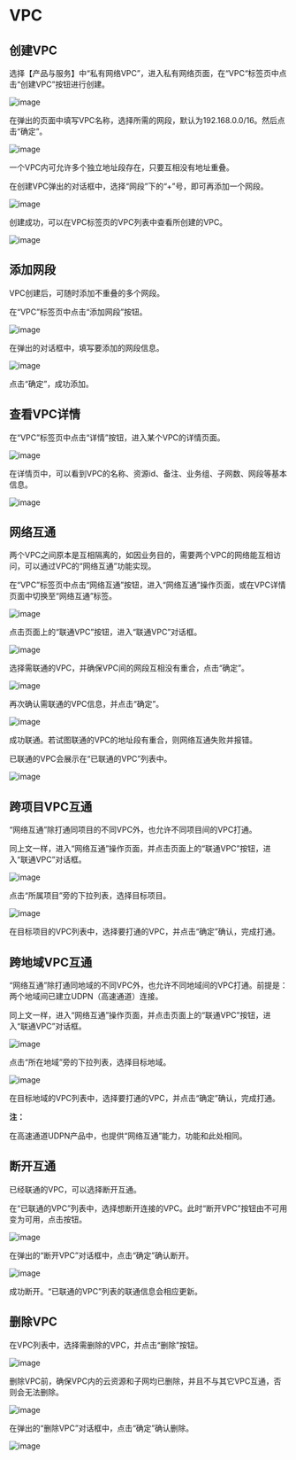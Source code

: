 # VPC



## 创建VPC

选择【产品与服务】中“私有网络VPC”，进入私有网络页面，在“VPC“标签页中点击“创建VPC”按钮进行创建。

![image](/images/guide/create_vpc1.png)

在弹出的页面中填写VPC名称，选择所需的网段，默认为192.168.0.0/16。然后点击“确定”。

![image](/images/guide/create_vpc2.png)

一个VPC内可允许多个独立地址段存在，只要互相没有地址重叠。

在创建VPC弹出的对话框中，选择“网段”下的“+”号，即可再添加一个网段。

![image](/images/guide/create_vpc3.png)

创建成功，可以在VPC标签页的VPC列表中查看所创建的VPC。

![image](/images/guide/create_vpc4.png)

## 添加网段

VPC创建后，可随时添加不重叠的多个网段。

在“VPC”标签页中点击“添加网段”按钮。

![image](/images/guide/add_address1.png)

在弹出的对话框中，填写要添加的网段信息。

![image](/images/guide/add_address2.png)

点击“确定”，成功添加。

## 查看VPC详情

在“VPC”标签页中点击“详情”按钮，进入某个VPC的详情页面。

![image](/images/guide/vpc_info1.png)

在详情页中，可以看到VPC的名称、资源id、备注、业务组、子网数、网段等基本信息。

![image](/images/guide/vpc_info2.png)

## 网络互通

两个VPC之间原本是互相隔离的，如因业务目的，需要两个VPC的网络能互相访问，可以通过VPC的“网络互通”功能实现。

在“VPC”标签页中点击“网络互通”按钮，进入“网络互通”操作页面，或在VPC详情页面中切换至“网络互通”标签。

![image](/images/guide/vpc_intercon1.png)

点击页面上的“联通VPC”按钮，进入“联通VPC”对话框。

![image](/images/guide/vpc_intercon3.png)

选择需联通的VPC，并确保VPC间的网段互相没有重合，点击“确定”。

![image](/images/guide/vpc_intercon4.png)

再次确认需联通的VPC信息，并点击“确定”。

![image](/images/guide/vpc_intercon5.png)

成功联通。若试图联通的VPC的地址段有重合，则网络互通失败并报错。

已联通的VPC会展示在“已联通的VPC”列表中。

![image](/images/guide/vpc_intercon6.png)

## 跨项目VPC互通

“网络互通”除打通同项目的不同VPC外，也允许不同项目间的VPC打通。

同上文一样，进入“网络互通”操作页面，并点击页面上的“联通VPC”按钮，进入“联通VPC”对话框。

![image](/images/guide/vpc_intercon3.png)

点击“所属项目”旁的下拉列表，选择目标项目。

![image](/images/guide/vpc_intercon7.png)

在目标项目的VPC列表中，选择要打通的VPC，并点击“确定”确认，完成打通。

## 跨地域VPC互通

“网络互通”除打通同地域的不同VPC外，也允许不同地域间的VPC打通。前提是：两个地域间已建立UDPN（高速通道）连接。

同上文一样，进入“网络互通”操作页面，并点击页面上的“联通VPC”按钮，进入“联通VPC”对话框。

![image](/images/guide/vpc_intercon3.png)

点击“所在地域”旁的下拉列表，选择目标地域。

![image](/images/guide/vpc_intercon8.png)

在目标地域的VPC列表中，选择要打通的VPC，并点击“确定”确认，完成打通。

**注：**

在高速通道UDPN产品中，也提供“网络互通”能力，功能和此处相同。

## 断开互通

已经联通的VPC，可以选择断开互通。

在“已联通的VPC”列表中，选择想断开连接的VPC。此时“断开VPC”按钮由不可用变为可用，点击按钮。

![image](/images/guide/vpc_intercon9.png)

在弹出的“断开VPC”对话框中，点击“确定”确认断开。

![image](/images/guide/vpc_intercon10.png)

成功断开。“已联通的VPC”列表的联通信息会相应更新。

## 删除VPC

在VPC列表中，选择需删除的VPC，并点击“删除”按钮。

![image](/images/guide/vpc_del1.png)

删除VPC前，确保VPC内的云资源和子网均已删除，并且不与其它VPC互通，否则会无法删除。

![image](/images/guide/vpc_del2.png)

在弹出的“删除VPC”对话框中，点击“确定”确认删除。

![image](/images/guide/vpc_del3.png)
